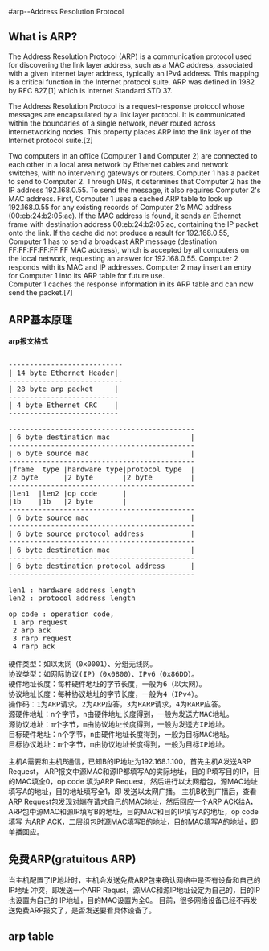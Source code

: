 #arp--Address Resolution Protocol    
    
## What is ARP?
The Address Resolution Protocol (ARP) is a communication protocol used for discovering the link 
layer address, such as a MAC address, associated with a given internet layer address, typically 
an IPv4 address. This mapping is a critical function in the Internet protocol suite. ARP was 
defined in 1982 by RFC 827,[1] which is Internet Standard STD 37.     
    
The Address Resolution Protocol is a request-response protocol whose messages are encapsulated 
by a link layer protocol. It is communicated within the boundaries of a single network, never 
routed across internetworking nodes. This property places ARP into the link layer of the 
Internet protocol suite.[2]    
    
Two computers in an office (Computer 1 and Computer 2) are connected to each other in a local 
area network by Ethernet cables and network switches, with no intervening gateways or routers.
Computer 1 has a packet to send to Computer 2. Through DNS, it determines that Computer 2 has
the IP address 192.168.0.55. To send the message, it also requires Computer 2's MAC address. 
First, Computer 1 uses a cached ARP table to look up 192.168.0.55 for any existing records of
Computer 2's MAC address (00:eb:24:b2:05:ac). If the MAC address is found, it sends an Ethernet
frame with destination address 00:eb:24:b2:05:ac, containing the IP packet onto the link. If
the cache did not produce a result for 192.168.0.55, Computer 1 has to send a broadcast ARP 
message (destination FF:FF:FF:FF:FF:FF MAC address), which is accepted by all computers on the
local network, requesting an answer for 192.168.0.55. Computer 2 responds with its MAC and IP
addresses.  Computer 2 may insert an entry for Computer 1 into its ARP table for future use.    
Computer 1 caches the response information in its ARP table and can now send the packet.[7]     
    
## ARP基本原理
**arp报文格式**    
<pre>  
---------------------------  
| 14 byte Ethernet Header|   
---------------------------  
| 28 byte arp packet     |  
--------------------------  
| 4 byte Ethernet CRC    |  
--------------------------  
  
--------------------------------------------  
| 6 byte destination mac                   |  
--------------------------------------------  
| 6 byte source mac                        |  
--------------------------------------------  
|frame  type |hardware type|protocol type  |  
|2 byte      |2 byte       |2 byte         |  
--------------------------------------------  
|len1  |len2 |op code      |  
|1b    |1b   |2 byte       |  
--------------------------------------------  
| 6 byte source mac                        |  
--------------------------------------------  
| 6 byte source protocol address           |  
--------------------------------------------  
| 6 byte destination mac                   |  
--------------------------------------------  
| 6 byte destination protocol address      |  
--------------------------------------------  
  
len1 : hardware address length  
len2 : protocol address length  
  
op code : operation code,   
 1 arp request   
 2 arp ack  
 3 rarp request  
 4 rarp ack  
  
硬件类型：如以太网（0x0001）、分组无线网。  
协议类型：如网际协议(IP)（0x0800）、IPv6（0x86DD）。  
硬件地址长度：每种硬件地址的字节长度，一般为6（以太网）。  
协议地址长度：每种协议地址的字节长度，一般为4（IPv4）。  
操作码：1为ARP请求，2为ARP应答，3为RARP请求，4为RARP应答。  
源硬件地址：n个字节，n由硬件地址长度得到，一般为发送方MAC地址。  
源协议地址：m个字节，m由协议地址长度得到，一般为发送方IP地址。  
目标硬件地址：n个字节，n由硬件地址长度得到，一般为目标MAC地址。  
目标协议地址：m个字节，m由协议地址长度得到，一般为目标IP地址。  
</pre>  
主机A需要和主机B通信，已知B的IP地址为192.168.1.100，首先主机A发送ARP Request，
ARP报文中源MAC和源IP都填写A的实际地址，目的IP填写目的IP，目的MAC填全0，op code
填为ARP Request，然后进行以太网组包，源MAC地址填写A的地址，目的地址填写全1，即
发送以太网广播。
主机B收到广播后，查看ARP Request包发现对端在请求自己的MAC地址，然后回应一个ARP
ACK给A，ARP包中源MAC和源IP填写B的地址，目的MAC和目的IP填写A的地址，op code填写
为ARP ACK，二层组包时源MAC填写B的地址，目的MAC填写A的地址，即单播回应。

## 免费ARP(gratuitous ARP)
当主机配置了IP地址时，主机会发送免费ARP包来确认网络中是否有设备和自己的IP地址
冲突，即发送一个ARP Requst，源MAC和源IP地址设定为自己的，目的IP也设置为自己的
IP地址，目的MAC设置为全0。
目前，很多网络设备已经不再发送免费ARP报文了，是否发送要看具体设备了。  


## arp table
